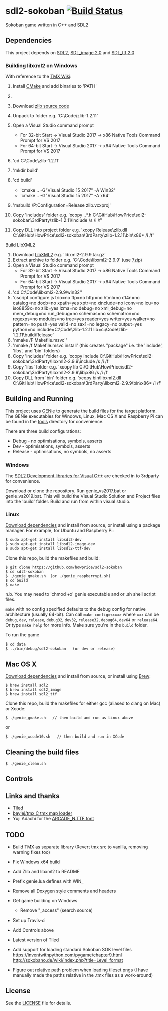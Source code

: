 # sdl2-sokoban [![Build Status](https://travis-ci.org/howprice/sdl2-sokoban.svg?branch=master)](https://travis-ci.org/howprice/sdl2-sokoban)

Sokoban game written in C++ and SDL2

## Dependencies

This project depends on [SDL2](https://www.libsdl.org), [SDL_image 2.0](https://www.libsdl.org/projects/SDL_image/) and [SDL_ttf 2.0](https://www.libsdl.org/projects/SDL_ttf/)

### Building libxml2 on Windows

With reference to the [TMX Wiki](https://github.com/baylej/tmx/wiki/Build-dependencies-on-Windows):

 1. Install [CMake](https://cmake.org/) and add binaries to 'PATH'
 2.

 1. Download [zlib source code](https://www.zlib.net/)
 2. Unpack to folder e.g. 'C:\Code\zlib-1.2.11'
 3. Open a Visual Studio command prompt
    - For 32-bit Start -> Visual Studio 2017 -> x86 Native Tools Command Prompt for VS 2017
	- For 64-bit Start -> Visual Studio 2017 -> x64 Native Tools Command Prompt for VS 2017
 4. 'cd C:\Code\zlib-1.2.11'
 5. 'mkdir build'
 6. 'cd build'
    - 'cmake .. -G"Visual Studio 15 2017" -A Win32'
    - 'cmake .. -G"Visual Studio 15 2017" -A x64'
 7. 'msbuild /P:Configuration=Release zlib.vcxproj'
 8. Copy 'includes' folder e.g. 'xcopy ..\*.h C:\GitHub\HowPrice\sdl2-sokoban\3rdParty\zlib-1.2.11\include /s /i /f'
 9. Copy DLL into project folder e.g. 'xcopy Release\zlib.dll C:\GitHub\HowPrice\sdl2-sokoban\3rdParty\zlib-1.2.11\bin\x86\* /i /f'

Build LibXML2

 1. Download [LibXML2](ftp://xmlsoft.org/libxml2/) e.g. 'libxml2-2.9.9.tar.gz'
 2. Extract archive to folder e.g. 'C:\Code\libxml2-2.9.9' (use [7zip](http://7-zip.org/))
 3. Open a Visual Studio command prompt
    - For 32-bit Start -> Visual Studio 2017 -> x86 Native Tools Command Prompt for VS 2017
	- For 64-bit Start -> Visual Studio 2017 -> x64 Native Tools Command Prompt for VS 2017
 4. 'cd C:\Code\libxml2-2.9.9\win32''
 5. 'cscript configure.js trio=no ftp=no http=no html=no c14n=no catalog=no docb=no xpath=yes xptr=no xinclude=no iconv=no icu=no iso8859x=no zlib=yes lzma=no debug=no xml_debug=no mem_debug=no run_debug=no schemas=no schematron=no regexps=no modules=no tree=yes reader=yes writer=yes walker=no pattern=no push=yes valid=no sax1=no legacy=no output=yes python=no include=C:\Code\zlib-1.2.11 lib=c:\Code\zlib-1.2.11\build\Release'
 6. 'nmake /F Makefile.msvc''
 7. 'nmake /f Makefile.msvc install'   (this creates "package" i.e. the 'include', 'libs', and 'bin' folders)
 8. Copy 'includes' folder e.g. 'xcopy include C:\GitHub\HowPrice\sdl2-sokoban\3rdParty\libxml2-2.9.9\include /s /i /f'
 9. Copy 'libs' folder e.g. 'xcopy lib C:\GitHub\HowPrice\sdl2-sokoban\3rdParty\libxml2-2.9.9\lib\x86 /s /i /f'
 10. Copy DLL from 'bin' folder e.g. 'xcopy bin\libxml2.dll C:\GitHub\HowPrice\sdl2-sokoban\3rdParty\libxml2-2.9.9\bin\x86\* /i /f'


## Building and Running

This project uses [GENie](https://github.com/bkaradzic/genie) to generate the build files for the target platform. The GENie executables for Windows, Linux, Mac OS X and Raspberry Pi can be found in the [tools](tools) directory for convenience.

There are three build configurations:
- Debug - no optimisations, symbols, asserts
- Dev - optimisations, symbols, asserts
- Release - optimisations, no symbols, no asserts

### Windows

The [SDL2 Development libraries for Visual C++](https://www.libsdl.org/download-2.0.php) are checked in to 3rdparty for convenience. 

Download or clone the repository. Run genie_vs2017.bat or genie_vs2019.bat. This will build the Visual Studio Solution and Project files into the 'build' folder. Build and run from within visual studio.

### Linux

[Download dependencies](https://www.libsdl.org/download-2.0.php) and install from source, or install using a package manager. For example, for Ubuntu and Raspberry Pi:

	$ sudo apt-get install libsdl2-dev
	$ sudo apt-get install libsdl2-image-dev
	$ sudo apt-get install libsdl2-ttf-dev

Clone this repo, build the makefiles and build:

	$ git clone https://github.com/howprice/sdl2-sokoban
	$ cd sdl2-sokoban
	$ ./genie_gmake.sh  (or ./genie_raspberrypi.sh)
	$ cd build
	$ make

n.b. You may need to 'chmod +x' genie executable and or .sh shell script files.

`make` with no config specified defaults to the debug config for native architecture (usually 64-bit). Can call `make config=<xxx>` where `xxx` can be `debug`, `dev`, `release`, `debug32`, `dev32`, `release32`, `debug64`, `dev64` or `release64`. Or type `make help` for more info. Make sure you're in the `build` folder.

To run the game

	$ cd data
	$ ../bin/debug/sdl2-sokoban   (or dev or release)

## Mac OS X

[Download dependencies](https://www.libsdl.org/download-2.0.php) and install from source, or install using [Brew](http://brew.sh):

	$ brew install sdl2
	$ brew install sdl2_image
	$ brew install sdl2_ttf
	
Clone this repo, build the makefiles for either gcc (aliased to clang on Mac) or Xcode:

	$ ./genie_gmake.sh   // then build and run as Linux above
	
or

	$ ./genie_xcode10.sh   // then build and run in XCode

## Cleaning the build files

	$ ./genie_clean.sh

## Controls

## Links and thanks

- [Tiled](https://www.mapeditor.org/)
- [baylej/tmx C tmx map loader](https://github.com/baylej/tmx)
- Yuji Adachi for the [ARCADE_N.TTF font](https://www.dafont.com/arcade-ya.font)

## TODO

- Build TMX as separate library (Revert tmx src to vanilla, removing warning fixes too)
- Fix Windows x64 build
- Add Zlib and libxml2 to README
- Prefix genie.lua defines with WIN_
- Remove all Doxygen style comments and headers
- Get game building on Windows
  - Remove "_access" (search source)

- Set up Travis-ci
- Add Controls above
- Latest version of Tiled
- Add support for loading standard Sokoban SOK level files https://inventwithpython.com/pygame/chapter9.html http://sokobano.de/wiki/index.php?title=Level_format 
- Figure out relative path problem when loading tileset pngs (I have manually made the paths relative in the .tmx files as a work-around)

## License

See the [LICENSE](LICENSE) file for details.
